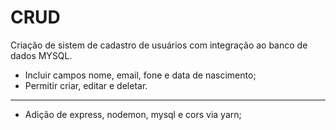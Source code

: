 # CRUD 
Criação de sistem de cadastro de usuários com integração ao banco de dados MYSQL.

- Incluir campos nome, email, fone e data de nascimento;
- Permitir criar, editar e deletar.

_____

- Adição de express, nodemon, mysql e cors via yarn;
